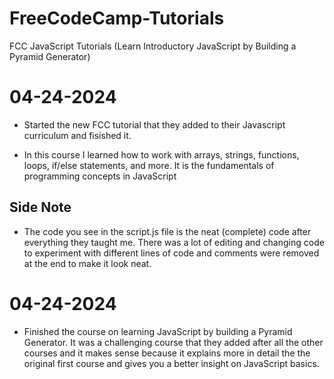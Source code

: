 # FreeCodeCamp-Tutorials
 FCC JavaScript Tutorials (Learn Introductory JavaScript by Building a Pyramid Generator)

 # 04-24-2024

 * Started the new FCC tutorial that they added to their Javascript curriculum and fisished it. 

 * In this course I learned how to work with arrays, strings, functions, loops, if/else statements, and more. It is the fundamentals of programming concepts in JavaScript

 ## Side Note

 * The code you see in the script.js file is the neat (complete) code after everything they taught me. There was a lot of editing and changing code to experiment with different lines of code and comments were removed at the end to make it look neat. 

 # 04-24-2024

 * Finished the course on learning JavaScript by building a Pyramid Generator. It was a challenging course that they added after all the other courses and it makes sense because it explains more in detail the the original first course and gives you a better insight on JavaScript basics. 